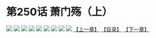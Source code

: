 # 第250话 萧门殇（上）
![](https://mhpic.xiaomingtaiji.net/comic/D/斗破苍穹拆分版/250话/1.jpg-zymk.middle.webp)
![](https://mhpic.xiaomingtaiji.net/comic/D/斗破苍穹拆分版/250话/2.jpg-zymk.middle.webp)
![](https://mhpic.xiaomingtaiji.net/comic/D/斗破苍穹拆分版/250话/3.jpg-zymk.middle.webp)
![](https://mhpic.xiaomingtaiji.net/comic/D/斗破苍穹拆分版/250话/4.jpg-zymk.middle.webp)
![](https://mhpic.xiaomingtaiji.net/comic/D/斗破苍穹拆分版/250话/5.jpg-zymk.middle.webp)
![](https://mhpic.xiaomingtaiji.net/comic/D/斗破苍穹拆分版/250话/6.jpg-zymk.middle.webp)
![](https://mhpic.xiaomingtaiji.net/comic/D/斗破苍穹拆分版/250话/7.jpg-zymk.middle.webp)
![](https://mhpic.xiaomingtaiji.net/comic/D/斗破苍穹拆分版/250话/8.jpg-zymk.middle.webp)
![](https://mhpic.xiaomingtaiji.net/comic/D/斗破苍穹拆分版/250话/9.jpg-zymk.middle.webp)
[【上一章】](./249.md)
[【目录】](./READMD.md)
[【下一章】](./251.md)
